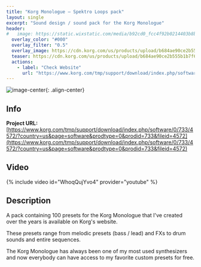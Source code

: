 ```yaml
---
title: "Korg Monologue – Spektro Loops pack"
layout: single
excerpt: "Sound design / sound pack for the Korg Monologue"
header:
#   image: https://static.wixstatic.com/media/b92cd0_fcc4f92b0214403b8b297532525e38e7~mv2.jpg/v1/fill/w_676,h_652,al_c,q_85,usm_0.66_1.00_0.01/b92cd0_fcc4f92b0214403b8b297532525e38e7~mv2.jpg
  overlay_color: "#000"
  overlay_filter: "0.5"
  overlay_image: https://cdn.korg.com/us/products/upload/b684ae90ce2b555b1b7f6913fd4c17c6_pc.png
  teaser: https://cdn.korg.com/us/products/upload/b684ae90ce2b555b1b7f6913fd4c17c6_pc.png
  actions:
    - label: "Check Website"
      url: "https://www.korg.com/tmp/support/download/index.php/software/0/733/4572/?country=us&page=software&prodtype=0&prodid=733&fileid=4572"
---
```


![image-center](https://cdn.korg.com/us/products/upload/b684ae90ce2b555b1b7f6913fd4c17c6_pc.png){: .align-center}

## Info

**Project URL:** [https://www.korg.com/tmp/support/download/index.php/software/0/733/4572/?country=us&page=software&prodtype=0&prodid=733&fileid=4572](https://www.korg.com/tmp/support/download/index.php/software/0/733/4572/?country=us&page=software&prodtype=0&prodid=733&fileid=4572)

## Video

{% include video id="WhoqQujYvo4" provider="youtube" %}

## Description

A pack containing 100 presets for the Korg Monologue that I've created over the years is available on Korg's website.

These presets range from melodic presets (bass / lead) and FXs to drum sounds and entire sequences.

The Korg Monologue has always been one of my most used synthesizers and now everybody can have access to my favorite custom presets for free.
